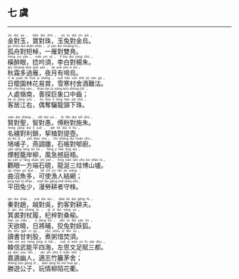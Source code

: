 ## 七 虞
---
<div>

<p>
<ruby><rb> 金對玉，寶對珠，玉兔對金烏。 </rb> <rt>jīn  duì  yù ， bǎo  duì  zhū ， yù  tù  duì  jīn  wū 。</rt></ruby><BR>
<ruby><rb> 孤舟對短棹，一雁對雙鳧。 </rb> <rt>gū  zhōu  duì  duǎn  zhào ， yī  yàn  duì  shuāng  fú 。</rt></ruby><BR>
<ruby><rb> 橫醉眼，捻吟須，李白對楊朱。 </rb> <rt>héng  zuì  yǎn ， niǎn  yín  xū ， lǐ  bái  duì  yáng  zhū 。</rt></ruby><BR>
<ruby><rb> 秋霜多過雁，夜月有啼烏。 </rb> <rt>qiū  shuāng  duō  guò  yàn ， yè  yuè  yǒu  tí  wū 。</rt></ruby><BR>
<ruby><rb> 日曖園林花易賞，雪寒村舍酒難沽。 </rb> <rt>rì  ài  yuán  lín  huā  yì  shǎng ， xuě  hán  cūn  shè  jiǔ  nán  gū 。</rt></ruby><BR>
<ruby><rb> 人處嶺南，善探巨象口中齒； </rb> <rt>rén  chù  lǐng  nán ， shàn  tàn  jù  xiàng  kǒu  zhōng  chǐ ；</rt></ruby><BR>
<ruby><rb> 客居江右，偶奪驪龍頷下珠。 </rb> <rt>kè  jū  jiāng  yòu ， ǒu  duó  lí  lóng  hàn  xià  zhū 。</rt></ruby><BR></P>

<p>
<ruby><rb> 賢對聖，智對愚，傅粉對施朱。 </rb> <rt>xián  duì  shèng ， zhì  duì  yú ， fù  fěn  duì  shī  zhū 。</rt></ruby><BR>
<ruby><rb> 名繮對利鎖，挈榼對提壺。 </rb> <rt>míng  jiāng  duì  lì  suǒ ， qiè  kē  duì  tí  hú 。</rt></ruby><BR>
<ruby><rb> 鳩哺子，燕調雛，石帳對郇廚。 </rb> <rt>jiū  bǔ  zi ， yàn  diào  chú ， shí  zhàng  duì  huán  chú 。</rt></ruby><BR>
<ruby><rb> 煙輕籠岸柳，風急撼庭梧。 </rb> <rt>yān  qīng  lóng  àn  liǔ ， fēng  jí  hàn  tíng  wú 。</rt></ruby><BR>
<ruby><rb> 鸜眼一方端石硯，龍涎三炷博山壚。 </rb> <rt>qú  yǎn  yī  fāng  duān  shí  yàn ， lóng  xián  sān  zhù  bó  shān  lú 。</rt></ruby><BR>
<ruby><rb> 曲沼魚多，可使漁人結網； </rb> <rt>qū  zhǎo  yú  duō ， kě  shǐ  yú  rén  jié  wǎng ；</rt></ruby><BR>
<ruby><rb> 平田兔少，漫勞耕者守株。 </rb> <rt>píng  tián  tù  shǎo ， màn  láo  gēng  zhě  shǒu  zhū 。</rt></ruby><BR></P>

<p>
<ruby><rb> 秦對趙，越對吳，釣客對耕夫。 </rb> <rt>qín  duì  zhào ， yuè  duì  wú ， diào  kè  duì  gēng  fū 。</rt></ruby><BR>
<ruby><rb> 箕裘對杖履，杞梓對桑榆。 </rb> <rt>jī  qiú  duì  zhàng  lǚ ， qǐ  zǐ  duì  sāng  yú 。</rt></ruby><BR>
<ruby><rb> 天欲曉，日將晡，狡兔對妖狐。 </rb> <rt>tiān  yù  xiǎo ， rì  jiāng  bū ， jiǎo  tù  duì  yāo  hú 。</rt></ruby><BR>
<ruby><rb> 讀書甘刺股，煮粥惜焚須。 </rb> <rt>dú  shū  gān  cì  gǔ ， zhǔ  zhōu  xī  fén  xū 。</rt></ruby><BR>
<ruby><rb> 韓信武能平四海，左思文足賦三都。 </rb> <rt>hán  xìn  wǔ  néng  píng  sì  hǎi ， zuǒ  sī  wén  zú  fù  sān  dōu 。</rt></ruby><BR>
<ruby><rb> 嘉遁幽人，適志竹籬茅舍； </rb> <rt>jiā  dùn  yōu  rén ， shì  zhì  zhú  lí  máo  shè ；</rt></ruby><BR>
<ruby><rb> 勝遊公子，玩情柳陌花衢。 </rb> <rt>shèng  yóu  gōng  zǐ ， wán  qíng  liǔ  mò  huā  qú 。</rt></ruby><BR></P>

</div>
